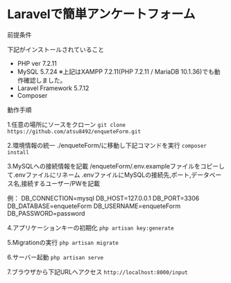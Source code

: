 # Laravelで簡単アンケートフォーム

前提条件

下記がインストールされていること
* PHP ver 7.2.11
* MySQL 5.7.24
※上記はXAMPP 7.2.11(PHP 7.2.11 / MariaDB 10.1.36)でも動作確認しました。
* Laravel Framework 5.7.12
* Composer

動作手順

1.任意の場所にソースをクローン
`git clone https://github.com/atsu8492/enqueteForm.git`

2.環境情報の統一
./enqueteForm/に移動し下記コマンドを実行
`composer install`

3.MySQLへの接続情報を記載
/enqueteForm/.env.exampleファイルをコピーして.envファイルにリネーム
.envファイルにMySQLの接続先,ポート,データベース名,接続するユーザー/PWを記載

例：
    DB_CONNECTION=mysql
    DB_HOST=127.0.0.1
    DB_PORT=3306
    DB_DATABASE=enqueteForm
    DB_USERNAME=enqueteForm
    DB_PASSWORD=password

4.アプリケーションキーの初期化
`php artisan key:generate`

5.Migrationの実行
`php artisan migrate`

6.サーバー起動
`php artisan serve`

7.ブラウザから下記URLへアクセス
`http://localhost:8000/input`


